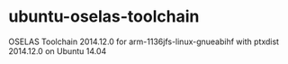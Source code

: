 # ubuntu-oselas-toolchain
OSELAS Toolchain 2014.12.0 for arm-1136jfs-linux-gnueabihf with ptxdist 2014.12.0 on Ubuntu 14.04
